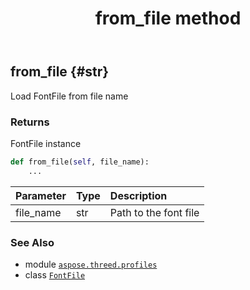 ﻿---
title: from_file method
second_title: Aspose.3D for Python via .NET API References
description: 
type: docs
weight: 20
url: /python-net/aspose.threed.profiles/fontfile/from_file/
is_root: false
---

## from_file {#str}

Load FontFile from file name


### Returns 


FontFile instance


```python
def from_file(self, file_name):
    ...
```


| Parameter | Type | Description |
| :- | :- | :- |
| file_name | str | Path to the font file |



### See Also
* module [`aspose.threed.profiles`](../../)
* class [`FontFile`](/3d/python-net/aspose.threed.profiles/fontfile)
